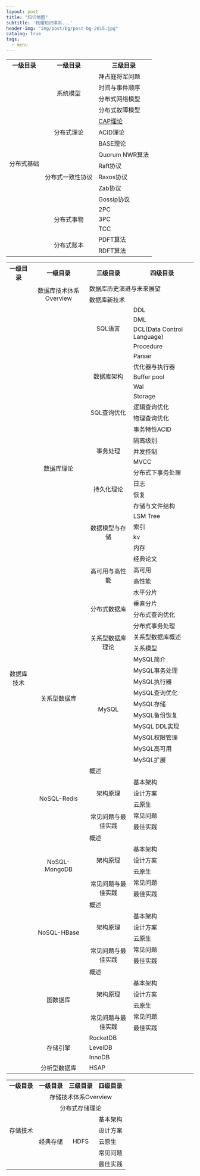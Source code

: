 ```yaml
---
layout: post
title: "知识地图"
subtitle: '梳理知识体系...'
header-img: "img/post/bg/post-bg-2015.jpg"
catalog: true
tags:
  - menu
---
```


<table>
    <tr>
        <td colspan="1" style="text-align: center;vertical-align:middle;"><b>一级目录</b></td>
        <td colspan="1" style="text-align: center;vertical-align:middle;"><b>一级目录</b></td>
        <td colspan="1" style="text-align: center;vertical-align:middle;"><b>三级目录</b></td>
    </tr>
    <tr>
        <td rowspan="18" style="text-align: center;vertical-align:middle;">分布式基础</td>
        <td rowspan="4" style="text-align: center;vertical-align:middle;">系统模型</td>
        <td>拜占庭将军问题</td>
    </tr>
    <tr>
       <td>时间与事件顺序</td>
    </tr>
    <tr>
       <td>分布式网络模型</td>
    </tr>
    <tr>
        <td>分布式故障模型</td>
    </tr>
    <tr>
        <td rowspan="3" style="text-align: center;vertical-align:middle;">分布式理论</td>
        <td><a href="https://bailing1992.github.io/2023/09/18/%E5%88%86%E5%B8%83%E5%BC%8F-%E7%B3%BB%E5%88%97-%E7%90%86%E8%AE%BA%E5%9F%BA%E7%A1%80/#cpa%E5%8E%9F%E7%90%86">CAP理论</a>
        </td>
    </tr>
    <tr>
        <td>ACID理论</td>
    </tr>
    <tr>
        <td>BASE理论</td>
    </tr>
    <tr>
        <td rowspan="5" style="text-align: center;vertical-align:middle;">分布式一致性协议</td>
        <td>Quorum NWR算法</td>
    </tr>
    <tr>
        <td>Raft协议</td>
    </tr>
    <tr>
        <td>Raxos协议</td>
    </tr>
    <tr>
        <td>Zab协议</td>
    </tr>
    <tr>
        <td>Gossip协议</td>
    </tr>
    <tr>
        <td rowspan="3" style="text-align: center;vertical-align:middle;">分布式事物</td>
        <td>2PC</td>
    </tr>
    <tr>
        <td>3PC</td>
    </tr>
    <tr>
        <td>TCC</td>
    </tr>
    <tr>
        <td rowspan="2" style="text-align: center;vertical-align:middle;">分布式账本</td>
        <td>PDFT算法</td>
    </tr>
    <tr>
        <td>RDFT算法</td>
    </tr>

</table>

<table>
    <tr>
        <td colspan="1" style="text-align: center;vertical-align:middle;"><b>一级目录</b></td>
        <td colspan="1" style="text-align: center;vertical-align:middle;"><b>一级目录</b></td>
        <td colspan="1" style="text-align: center;vertical-align:middle;"><b>三级目录</b></td>
        <td colspan="1" style="text-align: center;vertical-align:middle;"><b>四级目录</b></td>
    </tr>
    <tr>
        <td rowspan="100" style="text-align: center;vertical-align:middle;">数据库技术</td>
        <td rowspan="2" style="text-align: center;vertical-align:middle;">数据库技术体系Overview</td>
        <td colspan="2">数据库历史演进与未来展望</td>
    </tr>
    <tr>
        <td colspan="2">数据库新技术</td>
    </tr>
    <tr>
        <td rowspan="30" style="text-align: center;vertical-align:middle;">数据库理论</td>
        <td rowspan="4" style="text-align: center;vertical-align:middle;">SQL语言</td>
        <td>DDL</td>
    </tr>
    <tr>
        <td>DML</td>
    </tr>
    <tr>
        <td>DCL(Data Control Language)</td>
    </tr>
    <tr>
        <td>Procedure</td>
    </tr>
    <tr>
         <td rowspan="5" style="text-align: center;vertical-align:middle;">数据库架构</td>
        <td>Parser</td>
    </tr>
    <tr>
        <td>优化器与执行器</td>
    </tr>
    <tr>
        <td>Buffer pool</td>
    </tr>
    <tr>
        <td>Wal</td>
    </tr>
    <tr>
        <td>Storage</td>
    </tr>
    <tr>
         <td rowspan="2" style="text-align: center;vertical-align:middle;">SQL查询优化</td>
        <td>逻辑查询优化</td>
    </tr>
    <tr>
        <td>物理查询优化</td>
    </tr>
    <tr>
         <td rowspan="5" style="text-align: center;vertical-align:middle;">事务处理</td>
        <td>事务特性ACID</td>
    </tr>
    <tr>
        <td>隔离级别</td>
    </tr>
    <tr>
        <td>并发控制</td>
    </tr>
    <tr>
        <td>MVCC</td>
    </tr>
    <tr>
        <td>分布式下事务处理</td>
    </tr>
    <tr>
         <td rowspan="2" style="text-align: center;vertical-align:middle;">持久化理论</td>
        <td>日志</td>
    </tr>
    <tr>
        <td>恢复</td>
    </tr>
    <tr>
         <td rowspan="6" style="text-align: center;vertical-align:middle;">数据模型与存储</td>
        <td>存储与文件结构</td>
    </tr>
    <tr>
        <td>LSM Tree</td>
    </tr>
    <tr>
        <td>索引</td>
    </tr>
    <tr>
        <td>kv</td>
    </tr>
    <tr>
        <td>内存</td>
    </tr>
    <tr>
        <td>经典论文</td>
    </tr>
    <tr>
         <td rowspan="2" style="text-align: center;vertical-align:middle;">高可用与高性能</td>
        <td>高可用</td>
    </tr>
    <tr>
        <td>高性能</td>
    </tr>
     <tr>
         <td rowspan="4" style="text-align: center;vertical-align:middle;">分布式数据库</td>
        <td>水平分片</td>
    </tr>
    <tr>
        <td>垂直分片</td>
    </tr>
    <tr>
        <td>分布式查询优化</td>
    </tr>
    <tr>
        <td>分布式事务处理</td>
    </tr>
    <tr>
        <td rowspan="12" style="text-align: center;vertical-align:middle;">关系型数据库</td>
        <td rowspan="2" style="text-align: center;vertical-align:middle;">关系型数据库理论</td>
        <td>关系型数据库概述</td>
    </tr>
    <tr>
        <td>关系模型</td>
    </tr>
    <tr>
         <td rowspan="10" style="text-align: center;vertical-align:middle;">MySQL</td>
        <td>MySQL简介</td>
    </tr>
    <tr>
        <td>MySQL事务处理</td>
    </tr>
    <tr>
        <td>MySQL执行器</td>
    </tr>
    <tr>
        <td>MySQL查询优化</td>
    </tr>
    <tr>
        <td>MySQL存储</td>
    </tr>
    <tr>
        <td>MySQL备份恢复</td>
    </tr>
    <tr>
        <td>MySQL DDL实现</td>
    </tr>
    <tr>
        <td>MySQL权限管理</td>
    </tr>
    <tr>
        <td>MySQL高可用</td>
    </tr>
    <tr>
        <td>MySQL扩展</td>
    </tr>
    <tr>
        <td rowspan="6" style="text-align: center;vertical-align:middle;">NoSQL-Redis</td>
        <td colspan="2" >概述</td>
    </tr>
    <tr>
         <td rowspan="3" style="text-align: center;vertical-align:middle;">架构原理</td>
        <td>基本架构</td>
    </tr>
    <tr>
        <td>设计方案</td>
    </tr>
    <tr>
        <td>云原生</td>
    </tr>
    <tr>
         <td rowspan="2" style="text-align: center;vertical-align:middle;">常见问题与最佳实践</td>
        <td>常见问题</td>
    </tr>
    <tr>
        <td>最佳实践</td>
    </tr>
    <tr>
        <td rowspan="6" style="text-align: center;vertical-align:middle;">NoSQL-MongoDB</td>
        <td colspan="2" >概述</td>
    </tr>
    <tr>
         <td rowspan="3" style="text-align: center;vertical-align:middle;">架构原理</td>
        <td>基本架构</td>
    </tr>
    <tr>
        <td>设计方案</td>
    </tr>
    <tr>
        <td>云原生</td>
    </tr>
    <tr>
         <td rowspan="2" style="text-align: center;vertical-align:middle;">常见问题与最佳实践</td>
        <td>常见问题</td>
    </tr>
    <tr>
        <td>最佳实践</td>
    </tr>
    <tr>
        <td rowspan="6" style="text-align: center;vertical-align:middle;">NoSQL-HBase</td>
        <td colspan="2" >概述</td>
    </tr>
    <tr>
         <td rowspan="3" style="text-align: center;vertical-align:middle;">架构原理</td>
        <td>基本架构</td>
    </tr>
    <tr>
        <td>设计方案</td>
    </tr>
    <tr>
        <td>云原生</td>
    </tr>
    <tr>
         <td rowspan="2" style="text-align: center;vertical-align:middle;">常见问题与最佳实践</td>
        <td>常见问题</td>
    </tr>
    <tr>
        <td>最佳实践</td>
    </tr>
    <tr>
        <td rowspan="6" style="text-align: center;vertical-align:middle;">图数据库</td>
        <td colspan="2" >概述</td>
    </tr>
    <tr>
         <td rowspan="3" style="text-align: center;vertical-align:middle;">架构原理</td>
        <td>基本架构</td>
    </tr>
    <tr>
        <td>设计方案</td>
    </tr>
    <tr>
        <td>云原生</td>
    </tr>
    <tr>
         <td rowspan="2" style="text-align: center;vertical-align:middle;">常见问题与最佳实践</td>
        <td>常见问题</td>
    </tr>
    <tr>
        <td>最佳实践</td>
    </tr>
    <tr>
        <td rowspan="3" style="text-align: center;vertical-align:middle;">存储引擎</td>
        <td colspan="2" >RocketDB</td>
    </tr>
    <tr>
        <td colspan="2">LevelDB</td>
    </tr>
    <tr>
        <td colspan="2">InnoDB</td>
    </tr>
    <tr>
        <td rowspan="6" style="text-align: center;vertical-align:middle;">分析型数据库</td>
        <td colspan="2" >HSAP</td>
    </tr>
</table>

<table>
    <tr>
        <td colspan="1" style="text-align: center;vertical-align:middle;"><b>一级目录</b></td>
        <td colspan="1" style="text-align: center;vertical-align:middle;"><b>一级目录</b></td>
        <td colspan="1" style="text-align: center;vertical-align:middle;"><b>三级目录</b></td>
        <td colspan="1" style="text-align: center;vertical-align:middle;"><b>四级目录</b></td>
    </tr>
    <tr>
        <td rowspan="100" style="text-align: center;vertical-align:middle;">存储技术</td>
        <td colspan="3" style="text-align: center;vertical-align:middle;">存储技术体系Overview</td>
    </tr>
    <tr>
        <td colspan="3" style="text-align: center;vertical-align:middle;">分布式存储理论</td>
    </tr>
     <tr>
        <td rowspan="25" style="text-align: center;vertical-align:middle;">经典存储</td>
        <td rowspan="5" style="text-align: center;vertical-align:middle;">HDFS</td>
        <td>基本架构</td>
    </tr>
    <tr>
        <td>设计方案</td>
    </tr>
    <tr>
        <td>云原生</td>
    </tr>
    <tr>
        <td>常见问题</td>
    </tr>
    <tr>
        <td>最佳实践</td>
    </tr>
